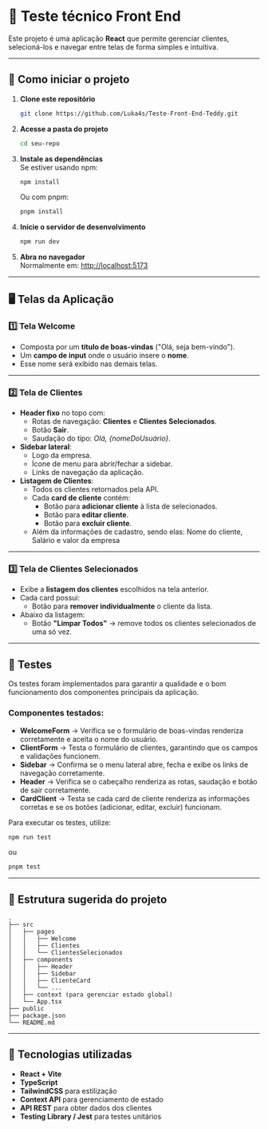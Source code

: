 # 📌 Teste técnico Front End

Este projeto é uma aplicação **React** que permite gerenciar clientes, selecioná-los e navegar entre telas de forma simples e intuitiva.

---

## 🚀 Como iniciar o projeto

1. **Clone este repositório**

   ```bash
   git clone https://github.com/Luka4s/Teste-Front-End-Teddy.git
   ```

2. **Acesse a pasta do projeto**

   ```bash
   cd seu-repo
   ```

3. **Instale as dependências**  
   Se estiver usando npm:

   ```bash
   npm install
   ```

   Ou com pnpm:

   ```bash
   pnpm install
   ```

4. **Inicie o servidor de desenvolvimento**

   ```bash
   npm run dev
   ```

5. **Abra no navegador**  
   Normalmente em: [http://localhost:5173](http://localhost:5173)

---

## 🖥️ Telas da Aplicação

### 1️⃣ Tela Welcome

- Composta por um **título de boas-vindas** ("Olá, seja bem-vindo").
- Um **campo de input** onde o usuário insere o **nome**.
- Esse nome será exibido nas demais telas.

---

### 2️⃣ Tela de Clientes

- **Header fixo** no topo com:
  - Rotas de navegação: **Clientes** e **Clientes Selecionados**.
  - Botão **Sair**.
  - Saudação do tipo: _Olá, {nomeDoUsuário}_.
- **Sidebar lateral**:
  - Logo da empresa.
  - Ícone de menu para abrir/fechar a sidebar.
  - Links de navegação da aplicação.
- **Listagem de Clientes**:
  - Todos os clientes retornados pela API.
  - Cada **card de cliente** contém:
    - Botão para **adicionar cliente** à lista de selecionados.
    - Botão para **editar cliente**.
    - Botão para **excluir cliente**.
  - Além da informações de cadastro, sendo elas: Nome do cliente, Salário e valor da empresa

---

### 3️⃣ Tela de Clientes Selecionados

- Exibe a **listagem dos clientes** escolhidos na tela anterior.
- Cada card possui:
  - Botão para **remover individualmente** o cliente da lista.
- Abaixo da listagem:
  - Botão **"Limpar Todos"** → remove todos os clientes selecionados de uma só vez.

---

## 🧪 Testes

Os testes foram implementados para garantir a qualidade e o bom funcionamento dos componentes principais da aplicação.

### Componentes testados:

- **WelcomeForm** → Verifica se o formulário de boas-vindas renderiza corretamente e aceita o nome do usuário.
- **ClientForm** → Testa o formulário de clientes, garantindo que os campos e validações funcionem.
- **Sidebar** → Confirma se o menu lateral abre, fecha e exibe os links de navegação corretamente.
- **Header** → Verifica se o cabeçalho renderiza as rotas, saudação e botão de sair corretamente.
- **CardClient** → Testa se cada card de cliente renderiza as informações corretas e se os botões (adicionar, editar, excluir) funcionam.

Para executar os testes, utilize:

```bash
npm run test
```

ou

```bash
pnpm test
```

---

## 📂 Estrutura sugerida do projeto

```
.
├── src
│   ├── pages
│   │   ├── Welcome
│   │   ├── Clientes
│   │   └── ClientesSelecionados
│   ├── components
│   │   ├── Header
│   │   ├── Sidebar
│   │   ├── ClienteCard
│   │   └── ...
│   ├── context (para gerenciar estado global)
│   └── App.tsx
├── public
├── package.json
└── README.md
```

---

## 🔧 Tecnologias utilizadas

- **React + Vite**
- **TypeScript**
- **TailwindCSS** para estilização
- **Context API** para gerenciamento de estado
- **API REST** para obter dados dos clientes
- **Testing Library / Jest** para testes unitários
